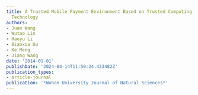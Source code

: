 ```yaml
---
title: A Trusted Mobile Payment Environment Based on Trusted Computing and Virtualization
  Technology
authors:
- Juan Wang
- Wutao Lin
- Haoyu Li
- Bianxia Du
- Ke Meng
- Jiang Wang
date: '2014-01-01'
publishDate: '2024-04-14T11:50:24.433482Z'
publication_types:
- article-journal
publication: '*Wuhan University Journal of Natural Sciences*'
---
```

